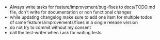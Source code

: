 - Always write tasks for feature/improvement/bug-fixes to docs/TODO.md file, don't write for documentation or non functional changes
- while updating changelog make sure to add one item for multiple todos of same features/improvements/fixes in a single release version
- do not try to commit without my consent
- call the test-writer when i ask for writing tests